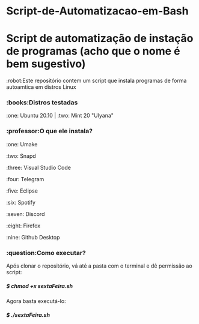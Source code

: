 # Script-de-Automatizacao-em-Bash
<h1 align="left">Script de automatização de instação de programas (acho que o nome é bem sugestivo)</h1>
<p>:robot:Este repositório contem um script que instala programas de forma autoamtica em distros Linux</p>

<h3 align="left">:books:Distros testadas</h3>
<p>:one: Ubuntu 20.10 | :two: Mint 20 "Ulyana"</p>

<h3 align="left">:professor:O que ele instala?</h3>
<p>:one: Umake</p>
<p>:two: Snapd</p>
<p>:three: Visual Studio Code</p>
<p>:four: Telegram</p>
<p>:five: Eclipse</p>
<p>:six: Spotify</p>
<p>:seven: Discord</p>
<p>:eight: Firefox</p>
<p>:nine: Github Desktop</p>

<h3 align="left">:question:Como executar? </h3>
<p>Após clonar o repositório, vá até a pasta com o terminal e dê permissão ao script:</p>

<h5 align="left"><strong> $ chmod +x sextaFeira.sh</strong></h5>

<p>Agora basta executá-lo: </p>
<h5 align="left"><strong> $ ./sextaFeira.sh</strong></h5>


